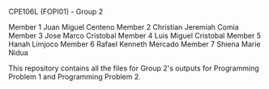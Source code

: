 CPE106L (FOPI01) - Group 2

Member 1 Juan Miguel Centeno
Member 2 Christian Jeremiah Comia
Member 3 Jose Marco Cristobal
Member 4 Luis Miguel Cristobal
Member 5 Hanah Limjoco
Member 6 Rafael Kenneth Mercado
Member 7 Shiena Marie Nidua

This repository contains all the files for Group 2's outputs for Programming Problem 1 and Programming Problem 2.
